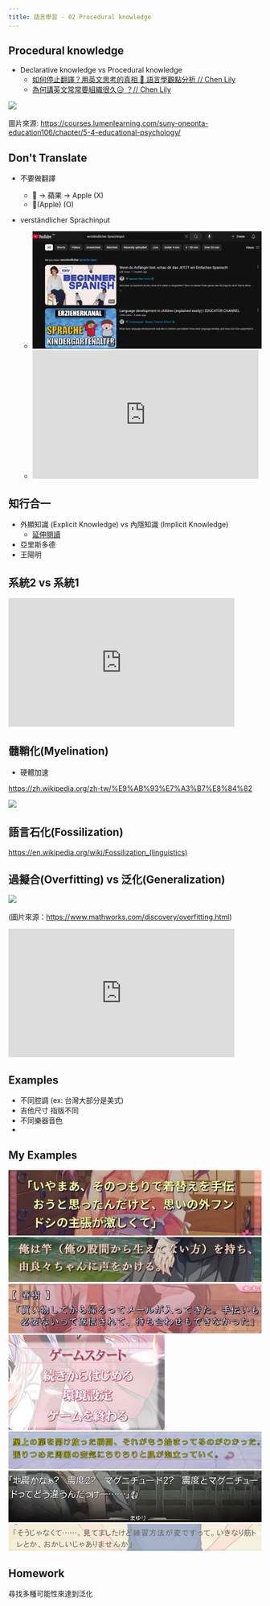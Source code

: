 ```yaml
---
title: 語言學習 - 02 Procedural knowledge
---
```


<div class="slide">

## Procedural knowledge

* Declarative knowledge vs Procedural knowledge
  * [如何停止翻譯？用英文思考的真相 🧠 語言學觀點分析 // Chen Lily](https://www.youtube.com/watch?v=WxYnyqgO77M)
  * [為何講英文常常要組織很久😥 ？// Chen Lily](https://www.youtube.com/watch?v=XyvhHth6FYQ)

<img src="https://s3-us-west-2.amazonaws.com/courses-images/wp-content/uploads/sites/3347/2019/07/07143247/Picture19.png">

圖片來源: https://courses.lumenlearning.com/suny-oneonta-education106/chapter/5-4-educational-psychology/

</div>

<div class="slide">

## Don't Translate

* 不要做翻譯
  * 🍎 -> 蘋果 -> Apple (X)
  * 🍎(Apple) (O)

* verständlicher Sprachinput
  * <img src="./verständlicher Sprachinput.webp">
  * <iframe width="450" height="255" src="https://www.youtube.com/embed/NiTsduRreug" title=" Stephen Krashen on Language Acquisition " frameborder="0" ></iframe>

</div>

<div class="slide">

## 知行合一

* 外顯知識 (Explicit Knowledge) vs 內隱知識 (Implicit Knowledge)
  * [延伸閱讀](https://alchemy.posetmage.com/Content/Article/Social%20Science/Psychology/Cognitive/Tacit%20Knowledge.html)
* 亞里斯多德
* 王陽明

</div>


<div class="slide">

## 系統2 vs 系統1

<iframe width="450" height="255" src="https://www.youtube.com/embed/8RHGYApR4yY" title="【漫士】为什么要求在比赛中留意提子是反人类的" frameborder="0" ></iframe>

</div>

<div class="slide">

## 髓鞘化(Myelination)

* 硬體加速

https://zh.wikipedia.org/zh-tw/%E9%AB%93%E7%A3%B7%E8%84%82

<img src="https://upload.wikimedia.org/wikipedia/commons/thumb/4/48/Saltatory_Conduction.gif/250px-Saltatory_Conduction.gif">

</div>

<div class="slide">

## 語言石化(Fossilization)

https://en.wikipedia.org/wiki/Fossilization_(linguistics)

</div>


<div class="slide">

## 過擬合(Overfitting) vs 泛化(Generalization)

<img src="https://www.mathworks.com/discovery/overfitting/_jcr_content/mainParsys/image.adapt.full.medium.svg/1686825007300.svg" style="background-color: white;">

(圖片來源：https://www.mathworks.com/discovery/overfitting.html)

<iframe width="450" height="255" src="https://www.youtube.com/embed/AJ1TR28KNqY" title="“影分身之术”！训练50亿次的AI能有多智能" frameborder="0" ></iframe>

</div>

<div class="slide">

## Examples

* 不同腔調 (ex: 台灣大部分是美式)
* 吉他尺寸 指版不同
* 不同樂器音色
* 

</div>


<div class="slide">

## My Examples

<img src="./font1.webp"><img src="./font2.webp"><img src="./font3.webp"><img src="./font4.webp"><img src="./font5.webp"><img src="./font6.webp"><img src="./font7.webp">

</div>

<div class="slide">

## Homework

尋找多種可能性來達到泛化

</div>
